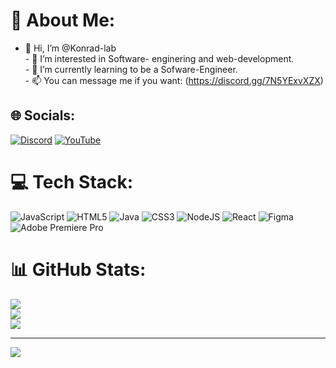 # 💫 About Me:
- 👋 Hi, I’m @Konrad-lab<br>- 👀 I’m interested in Software- enginering and web-development.<br>- 🌱 I’m currently learning  to be a Sofware-Engineer.<br>- 📫 You can message me if you want: (https://discord.gg/7N5YExvXZX)<br>


## 🌐 Socials:
[![Discord](https://img.shields.io/badge/Discord-%237289DA.svg?logo=discord&logoColor=white)](https://discord.gg/https://discord.gg/tYqcrhZZWU) [![YouTube](https://img.shields.io/badge/YouTube-%23FF0000.svg?logo=YouTube&logoColor=white)](https://youtube.com/@https://www.youtube.com/@konrad-lab) 

# 💻 Tech Stack:
![JavaScript](https://img.shields.io/badge/javascript-%23323330.svg?style=for-the-badge&logo=javascript&logoColor=%23F7DF1E) ![HTML5](https://img.shields.io/badge/html5-%23E34F26.svg?style=for-the-badge&logo=html5&logoColor=white) ![Java](https://img.shields.io/badge/java-%23ED8B00.svg?style=for-the-badge&logo=openjdk&logoColor=white) ![CSS3](https://img.shields.io/badge/css3-%231572B6.svg?style=for-the-badge&logo=css3&logoColor=white) ![NodeJS](https://img.shields.io/badge/node.js-6DA55F?style=for-the-badge&logo=node.js&logoColor=white) ![React](https://img.shields.io/badge/react-%2320232a.svg?style=for-the-badge&logo=react&logoColor=%2361DAFB) ![Figma](https://img.shields.io/badge/figma-%23F24E1E.svg?style=for-the-badge&logo=figma&logoColor=white) ![Adobe Premiere Pro](https://img.shields.io/badge/Adobe%20Premiere%20Pro-9999FF.svg?style=for-the-badge&logo=Adobe%20Premiere%20Pro&logoColor=white)
# 📊 GitHub Stats:
![](https://github-readme-stats.vercel.app/api?username=Konrad-lab&theme=dracula&hide_border=false&include_all_commits=false&count_private=false)<br/>
![](https://github-readme-streak-stats.herokuapp.com/?user=Konrad-lab&theme=dracula&hide_border=false)<br/>
![](https://github-readme-stats.vercel.app/api/top-langs/?username=Konrad-lab&theme=dracula&hide_border=false&include_all_commits=false&count_private=false&layout=compact)

---
[![](https://visitcount.itsvg.in/api?id=Konrad-lab&icon=0&color=0)](https://visitcount.itsvg.in)

<!-- Proudly created with GPRM ( https://gprm.itsvg.in ) -->

